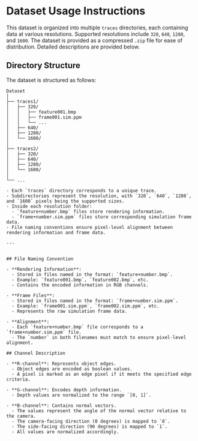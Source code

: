 # Dataset Usage Instructions

This dataset is organized into multiple `traces` directories, each containing data at various resolutions. Supported resolutions include `320`, `640`, `1280`, and `1600`. The dataset is provided as a compressed `.zip` file for ease of distribution. Detailed descriptions are provided below.

## Directory Structure

The dataset is structured as follows:
```plaintext
Dataset
│
├── traces1/
│   ├── 320/
│   │   ├── feature001.bmp
│   │   ├── frame001.sim.ppm
│   │   └── ...
│   ├── 640/
│   ├── 1280/
│   └── 1600/
│
├── traces2/
│   ├── 320/
│   ├── 640/
│   ├── 1280/
│   └── 1600/
│
└── ...

- Each `traces` directory corresponds to a unique trace.
- Subdirectories represent the resolution, with `320`, `640`, `1280`, and `1600` pixels being the supported sizes.
- Inside each resolution folder:
  - `feature+number.bmp` files store rendering information.
  - `frame+number.sim.ppm` files store corresponding simulation frame data.
- File naming conventions ensure pixel-level alignment between rendering information and frame data.

---


## File Naming Convention

- **Rendering Information**:
  - Stored in files named in the format: `feature+number.bmp`.
  - Example: `feature001.bmp`, `feature002.bmp`, etc.
  - Contains the encoded information in RGB channels.

- **Frame Files**:
  - Stored in files named in the format: `frame+number.sim.ppm`.
  - Example: `frame001.sim.ppm`, `frame002.sim.ppm`, etc.
  - Represents the raw simulation frame data.

- **Alignment**:
  - Each `feature+number.bmp` file corresponds to a `frame+number.sim.ppm` file.
  - The `number` in both filenames must match to ensure pixel-level alignment.

## Channel Description

- **R-channel**: Represents object edges.
  - Object edges are encoded as boolean values.
  - A pixel is marked as an edge pixel if it meets the specified edge criteria.

- **G-channel**: Encodes depth information.
  - Depth values are normalized to the range `[0, 1]`.

- **B-channel**: Contains normal vectors.
  - The values represent the angle of the normal vector relative to the camera.
  - The camera-facing direction (0 degrees) is mapped to `0`.
  - The side-facing direction (90 degrees) is mapped to `1`.
  - All values are normalized accordingly.
